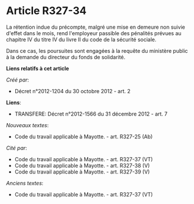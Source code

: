 # Article R327-34

La rétention indue du précompte, malgré une mise en demeure non suivie d'effet dans le mois, rend l'employeur passible des
pénalités prévues au chapitre IV du titre IV du livre II du code de la sécurité sociale. 

Dans ce cas, les poursuites sont engagées à la requête du ministère public à la demande du directeur du fonds de solidarité.

**Liens relatifs à cet article**

_Créé par_:

  - Décret n°2012-1204 du 30 octobre 2012 - art. 2

**Liens**:

  - TRANSFERE: Décret n°2012-1566 du 31 décembre 2012 - art. 7

_Nouveaux textes_:

  - Code du travail applicable à Mayotte. - art. R327-25 (Ab)

_Cité par_:

  - Code du travail applicable à Mayotte. - art. R327-37 (VT)
  - Code du travail applicable à Mayotte. - art. R327-38 (V)
  - Code du travail applicable à Mayotte. - art. R327-39 (V)

_Anciens textes_:

  - Code du travail applicable à Mayotte. - art. R327-37 (VT)
